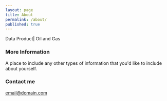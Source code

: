 ```yaml
---
layout: page
title: About
permalink: /about/
published: true
---
```


Data Product| Oil and Gas

### More Information

A place to include any other types of information that you'd like to include about yourself.

### Contact me

[email@domain.com](mailto:email@domain.com)
